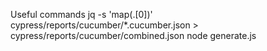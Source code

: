Useful commands
jq -s 'map(.[0])' cypress/reports/cucumber/*.cucumber.json > cypress/reports/cucumber/combined.json
node generate.js